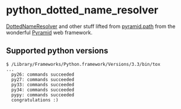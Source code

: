 python_dotted_name_resolver
===========================

[DottedNameResolver](http://docs.pylonsproject.org/projects/pyramid/en/latest/api/path.html#pyramid.path.DottedNameResolver)
and other stuff lifted from
[pyramid.path](http://docs.pylonsproject.org/projects/pyramid/en/latest/api/path.html)
from the wonderful
[Pyramid](http://docs.pylonsproject.org/projects/pyramid/) web framework.


Supported python versions
-------------------------

```
$ /Library/Frameworks/Python.framework/Versions/3.3/bin/tox
...
  py26: commands succeeded
  py27: commands succeeded
  py33: commands succeeded
  py34: commands succeeded
  pypy: commands succeeded
  congratulations :)
```
